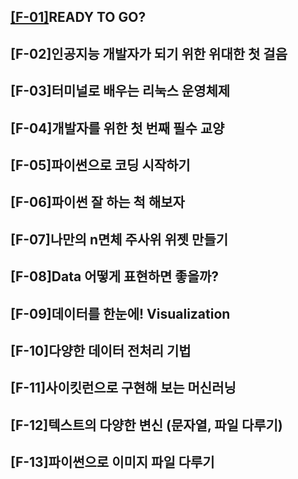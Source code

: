 ## [[F-01]](https://www.notion.so/1-10-17-ee25d6cb010d4572bb101fa87c621a25)READY TO GO?
## [F-02]인공지능 개발자가 되기 위한 위대한 첫 걸음
## [F-03]터미널로 배우는 리눅스 운영체제
## [F-04]개발자를 위한 첫 번째 필수 교양
## [F-05]파이썬으로 코딩 시작하기
## [F-06]파이썬 잘 하는 척 해보자
## [F-07]나만의 n면체 주사위 위젯 만들기
## [F-08]Data 어떻게 표현하면 좋을까?
## [F-09]데이터를 한눈에! Visualization
## [F-10]다양한 데이터 전처리 기법
## [F-11]사이킷런으로 구현해 보는 머신러닝
## [F-12]텍스트의 다양한 변신 (문자열, 파일 다루기)
## [F-13]파이썬으로 이미지 파일 다루기
